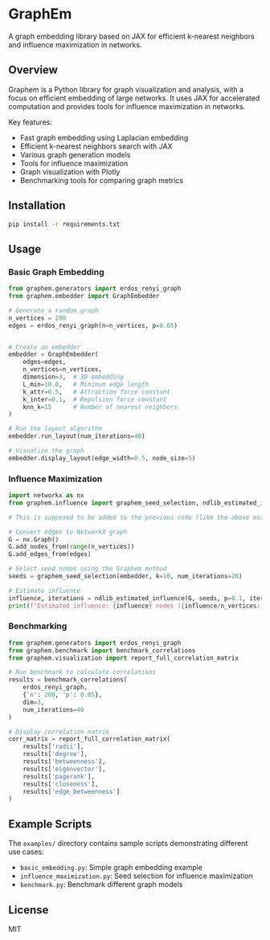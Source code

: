 # GraphEm

A graph embedding library based on JAX for efficient k-nearest neighbors and influence maximization in networks.

## Overview

Graphem is a Python library for graph visualization and analysis, with a focus on efficient embedding of large networks. It uses JAX for accelerated computation and provides tools for influence maximization in networks.

Key features:
- Fast graph embedding using Laplacian embedding
- Efficient k-nearest neighbors search with JAX
- Various graph generation models
- Tools for influence maximization
- Graph visualization with Plotly
- Benchmarking tools for comparing graph metrics

## Installation

```bash
pip install -r requirements.txt
```

## Usage

### Basic Graph Embedding

```python
from graphem.generators import erdos_renyi_graph
from graphem.embedder import GraphEmbedder

# Generate a random graph
n_vertices = 200
edges = erdos_renyi_graph(n=n_vertices, p=0.05)


# Create an embedder
embedder = GraphEmbedder(
    edges=edges,
    n_vertices=n_vertices,
    dimension=3,  # 3D embedding
    L_min=10.0,   # Minimum edge length
    k_attr=0.5,   # Attraction force constant
    k_inter=0.1,  # Repulsion force constant
    knn_k=15      # Number of nearest neighbors
)

# Run the layout algorithm
embedder.run_layout(num_iterations=40)

# Visualize the graph
embedder.display_layout(edge_width=0.5, node_size=5)
```

### Influence Maximization

```python
import networkx as nx
from graphem.influence import graphem_seed_selection, ndlib_estimated_influence

# This is supposed to be added to the previous code (like the above example) ...

# Convert edges to NetworkX graph
G = nx.Graph()
G.add_nodes_from(range(n_vertices))
G.add_edges_from(edges)

# Select seed nodes using the Graphem method
seeds = graphem_seed_selection(embedder, k=10, num_iterations=20)

# Estimate influence
influence, iterations = ndlib_estimated_influence(G, seeds, p=0.1, iterations_count=200)
print(f"Estimated influence: {influence} nodes ({influence/n_vertices:.2%} of the graph)")
```

### Benchmarking

```python
from graphem.generators import erdos_renyi_graph
from graphem.benchmark import benchmark_correlations
from graphem.visualization import report_full_correlation_matrix

# Run benchmark to calculate correlations
results = benchmark_correlations(
    erdos_renyi_graph,
    {'n': 200, 'p': 0.05},
    dim=3,
    num_iterations=40
)

# Display correlation matrix
corr_matrix = report_full_correlation_matrix(
    results['radii'],
    results['degree'],
    results['betweenness'],
    results['eigenvector'],
    results['pagerank'],
    results['closeness'],
    results['edge_betweenness']
)
```

## Example Scripts

The `examples/` directory contains sample scripts demonstrating different use cases:

- `basic_embedding.py`: Simple graph embedding example
- `influence_maximization.py`: Seed selection for influence maximization
- `benchmark.py`: Benchmark different graph models

## License

MIT

